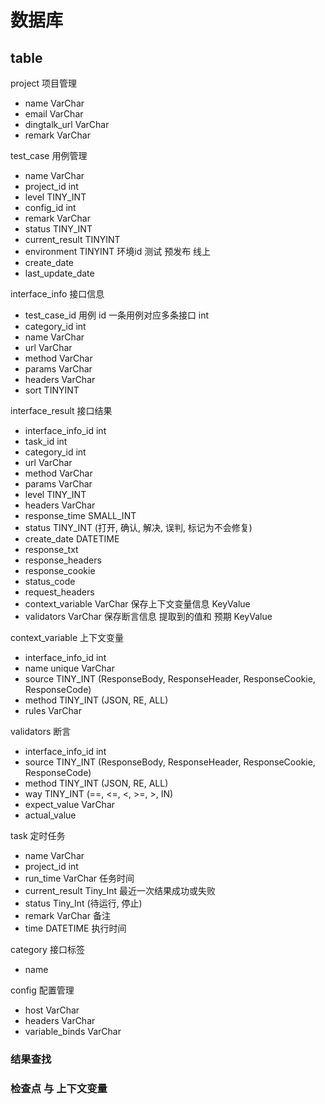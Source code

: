 # 数据库

## table
project   项目管理
  - name    VarChar
  - email   VarChar
  - dingtalk_url    VarChar
  - remark    VarChar

test_case    用例管理
  - name     VarChar
  - project_id    int
  - level       TINY_INT
  - config_id    int
  - remark       VarChar
  - status     TINY_INT
  - current_result TINYINT     
  - environment   TINYINT  环境id 测试 预发布 线上
  - create_date
  - last_update_date


interface_info   接口信息
  - test_case_id  用例 id  一条用例对应多条接口   int
  - category_id   int
  - name     VarChar
  - url      VarChar
  - method   VarChar
  - params    VarChar
  - headers  VarChar
  - sort     TINYINT

interface_result    接口结果
  - interface_info_id   int
  - task_id   int
  - category_id   int
  - url      VarChar
  - method   VarChar
  - params    VarChar 
  - level     TINY_INT
  - headers  VarChar
  - response_time   SMALL_INT
  - status    TINY_INT    (打开, 确认, 解决, 误判, 标记为不会修复)
  - create_date    DATETIME
  - response_txt
  - response_headers
  - response_cookie
  - status_code
  - request_headers
  - context_variable   VarChar   保存上下文变量信息  KeyValue
  - validators   VarChar         保存断言信息       提取到的值和 预期 KeyValue
  

context_variable   上下文变量
  - interface_info_id  int
  - name      unique  VarChar
  - source    TINY_INT   (ResponseBody, ResponseHeader, ResponseCookie, ResponseCode)
  - method    TINY_INT   (JSON, RE, ALL)
  - rules     VarChar

validators   断言
  - interface_info_id  int
  - source    TINY_INT   (ResponseBody, ResponseHeader, ResponseCookie, ResponseCode)
  - method    TINY_INT   (JSON, RE, ALL)
  - way       TINY_INT   (==, <=, <, >=, >, IN)
  - expect_value  VarChar
  - actual_value

  
task   定时任务
  - name    VarChar
  - project_id  int
  - run_time    VarChar    任务时间
  - current_result     Tiny_Int    最近一次结果成功或失败
  - status     Tiny_Int    (待运行, 停止)
  - remark    VarChar      备注
  - time      DATETIME     执行时间


category  接口标签
  - name

config   配置管理 
  - host             VarChar
  - headers          VarChar
  - variable_binds   VarChar
  
  

### 结果查找

### 检查点 与 上下文变量